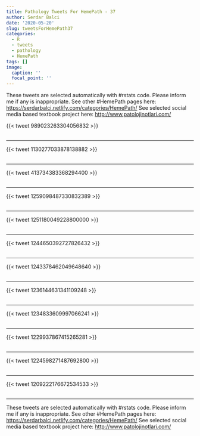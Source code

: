 ```yaml
---
title: Pathology Tweets For HemePath - 37
author: Serdar Balci
date: '2020-05-20'
slug: tweetsForHemePath37
categories:
  - R
  - tweets
  - pathology
  - HemePath
tags: []
image:
  caption: ''
  focal_point: ''
---
```



These tweets are selected automatically with #rstats code. Please inform me if any is inappropriate.
See other #HemePath pages here: https://serdarbalci.netlify.com/categories/HemePath/ 
See selected social media based textbook project here: http://www.patolojinotlari.com/

{{< tweet 989023263304056832 >}}
<br>
<br>
<hr>
{{< tweet 1130277033878138882 >}}
<br>
<br>
<hr>
{{< tweet 413734383368294400 >}}
<br>
<br>
<hr>
{{< tweet 1259098487330832389 >}}
<br>
<br>
<hr>
{{< tweet 1251180049228800000 >}}
<br>
<br>
<hr>
{{< tweet 1244650392727826432 >}}
<br>
<br>
<hr>
{{< tweet 1243378462049648640 >}}
<br>
<br>
<hr>
{{< tweet 1236144631341109248 >}}
<br>
<br>
<hr>
{{< tweet 1234833609997066241 >}}
<br>
<br>
<hr>
{{< tweet 1229937867415265281 >}}
<br>
<br>
<hr>
{{< tweet 1224598271487692800 >}}
<br>
<br>
<hr>
{{< tweet 1209222176672534533 >}}
<br>
<br>
<hr>


These tweets are selected automatically with #rstats code. Please inform me if any is inappropriate.
See other #HemePath pages here: https://serdarbalci.netlify.com/categories/HemePath/ 
See selected social media based textbook project here: http://www.patolojinotlari.com/
